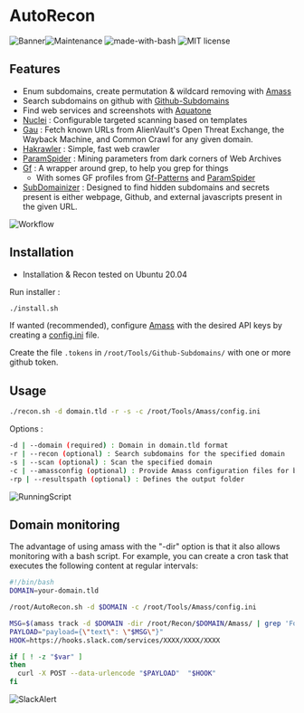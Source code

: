 
  

# AutoRecon

![Banner](https://zupimages.net/up/19/01/uikg.png)![Maintenance](https://img.shields.io/badge/Maintained%3F-yes-green.svg) ![made-with-bash](https://img.shields.io/badge/Made%20with-Bash-1f425f.svg) ![MIT license](https://img.shields.io/badge/License-MIT-blue.svg)

## Features

- Enum subdomains, create permutation & wildcard removing with [Amass](https://github.com/OWASP/Amass/)
- Search subdomains on github with [Github-Subdomains](https://github.com/gwen001/github-search/blob/master/github-subdomains.py)
- Find web services and screenshots with [Aquatone](https://github.com/michenriksen/aquatone)
-  [Nuclei](https://github.com/projectdiscovery/nuclei) : Configurable targeted scanning based on templates
-  [Gau](https://github.com/lc/gau) : Fetch known URLs from AlienVault's Open Threat Exchange, the Wayback Machine, and Common Crawl for any given domain.
-  [Hakrawler](https://github.com/hakluke/hakrawler) : Simple, fast web crawler
-  [ParamSpider](https://github.com/devanshbatham/ParamSpider) : Mining parameters from dark corners of Web Archives
-  [Gf](https://github.com/tomnomnom/gf) : A wrapper around grep, to help you grep for things
	- With somes GF profiles from [Gf-Patterns](https://github.com/1ndianl33t/Gf-Patterns) and [ParamSpider](https://github.com/devanshbatham/ParamSpider/tree/master/gf_profiles)
-  [SubDomainizer](https://github.com/nsonaniya2010/SubDomainizer) : Designed to find hidden subdomains and secrets present is either webpage, Github, and external javascripts present in the given URL.

![Workflow](https://zupimages.net/up/20/28/mclg.png)

## Installation
- Installation & Recon tested on Ubuntu 20.04

Run installer :
```bash
./install.sh
```

If wanted (recommended), configure [Amass](https://github.com/OWASP/Amass/) with the desired API keys by creating a [config.ini](https://github.com/OWASP/Amass/blob/master/examples/config.ini) file.

Create the file `.tokens` in `/root/Tools/Github-Subdomains/` with one or more github token.

## Usage
```bash
./recon.sh -d domain.tld -r -s -c /root/Tools/Amass/config.ini
```

Options :
```bash
-d | --domain (required) : Domain in domain.tld format
-r | --recon (optional) : Search subdomains for the specified domain
-s | --scan (optional) : Scan the specified domain
-c | --amassconfig (optional) : Provide Amass configuration files for better results
-rp | --resultspath (optional) : Defines the output folder
```

![RunningScript](https://zupimages.net/up/20/28/j650.png)

## Domain monitoring
The advantage of using amass with the "-dir" option is that it also allows monitoring with a bash script.
For example, you can create a cron task that executes the following content at regular intervals:

```bash
#!/bin/bash
DOMAIN=your-domain.tld

/root/AutoRecon.sh -d $DOMAIN -c /root/Tools/Amass/config.ini

MSG=$(amass track -d $DOMAIN -dir /root/Recon/$DOMAIN/Amass/ | grep 'Found:')
PAYLOAD="payload={\"text\": \"$MSG\"}"
HOOK=https://hooks.slack.com/services/XXXX/XXXX/XXXX

if [ ! -z "$var" ]
then
  curl -X POST --data-urlencode "$PAYLOAD"  "$HOOK"
fi
```

![SlackAlert](https://zupimages.net/up/20/19/yozr.png)
